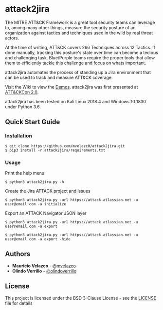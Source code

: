 # attack2jira

The MITRE ATT&CK Framework is a great tool security teams can leverage to, among many other things, measure the security posture of an organization against tactics and techniques used in the wild by real threat actors.

At the time of writing, ATT&CK covers 266 Techniques across 12 Tactics. If done manually, tracking this posture's state over time can become a tedious and challenging task. Blue/Purple teams require the proper tools that allow them to efficiently tackle this challenge and focus on whats important.

attack2jira automates the process of standing up a Jira environment that can be used to track and measure ATT&CK coverage.

Visit the Wiki to view the [Demos](https://github.com/mvelazc0/attack2jira/wiki/Demos). attack2jira was first presented at [ATT&CKCon 2.0](https://www.mitre.org/attackcon). 

attack2jira has been tested on Kali Linux 2018.4 and Windows 10 1830 under Python 3.6.

## Quick Start Guide

### Installation

```
$ git clone https://github.com/mvelazc0/attack2jira.git
$ pip3 install -r attack2jira/requirements.txt
```
 ### Usage
 
 Print the help menu
  ```
 $ python3 attack2jira.py -h
 ```
 
 Create the Jira ATTACK project and issues
 ```
 $ python3 attack2jira.py -url https://attack.atlassian.net -u user@email.com -a initialize
 ```
 Export an ATTACK Navigator JSON layer
 ```
 $ python3 attack2jira.py -url https://attack.atlassian.net -u user@email.com -a export
 
 $ python3 attack2jira.py -url https://attack.atlassian.net -u user@email.com -a export -hide
 ```
 
 ## Authors

* **Mauricio Velazco** - [@mvelazco](https://twitter.com/mvelazco)
* **Olindo Verrillo** - [@olindoverrillo](https://twitter.com/olindoverrillo)

## License

This project is licensed under the BSD 3-Clause License - see the [LICENSE](LICENSE) file for details
